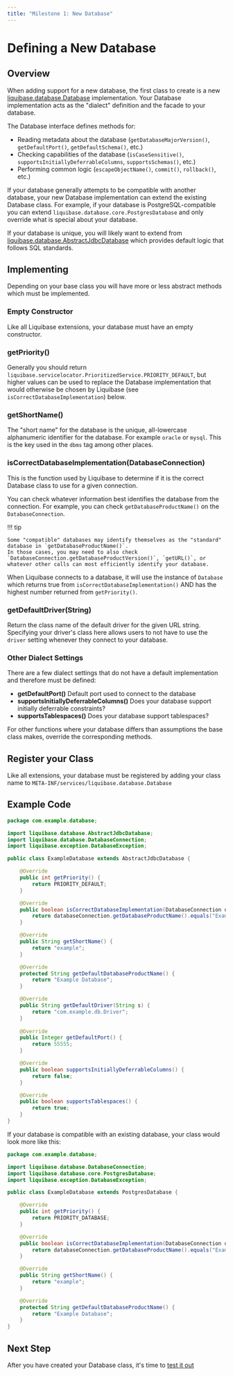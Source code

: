 ```yaml
---
title: "Milestone 1: New Database"
---
```


# Defining a New Database

## Overview

When adding support for a new database, the first class to create is a new [liquibase.database.Database](https://javadocs.liquibase.com/liquibase-core/liquibase/database/Database.html) implementation.
Your Database implementation acts as the "dialect" definition and the facade to your database.

The Database interface defines methods for:

- Reading metadata about the database (`getDatabaseMajorVersion()`, `getDefaultPort()`, `getDefaultSchema()`, etc.)
- Checking capabilities of the database (`isCaseSensitive()`, `supportsInitiallyDeferrableColumns`, `supportsSchemas()`, etc.)
- Performing common logic (`escapeObjectName()`, `commit()`, `rollback()`, etc.)

If your database generally attempts to be compatible with another database, your new Database implementation can extend the existing Database class.
For example, if your database is PostgreSQL-compatible you can extend `liquibase.database.core.PostgresDatabase` and only override what is special about your database.

If your database is unique, you will likely want to extend from [liquibase.database.AbstractJdbcDatabase](https://javadocs.liquibase.com/liquibase-core/liquibase/database/AbstractJdbcDatabase.html)
which provides default logic that follows SQL standards.

## Implementing

Depending on your base class you will have more or less abstract methods which must be implemented.

### Empty Constructor

Like all Liquibase extensions, your database must have an empty constructor.

### getPriority()

Generally you should return `liquibase.servicelocator.PrioritizedService.PRIORITY_DEFAULT`, but higher values can be used to replace the Database implementation
that would otherwise be chosen by Liquibase (see `isCorrectDatabaseImplementation`) below.

### getShortName()

The "short name" for the database is the unique, all-lowercase alphanumeric identifier for the database. For example `oracle` or `mysql`.
This is the key used in the `dbms` tag among other places.

### isCorrectDatabaseImplementation(DatabaseConnection)

This is the function used by Liquibase to determine if it is the correct Database class to use for a given connection.

You can check whatever information best identifies the database from the connection. For example, you can check `getDatabaseProductName()` on the `DatabaseConnection`.

!!! tip

    Some "compatible" databases may identify themselves as the "standard" database in `getDatabaseProductName()`. 
    In those cases, you may need to also check `DatabaseConnection.getDatabaseProductVersion()`, `getURL()`, or whatever other calls can most efficiently identify your database.

When Liquibase connects to a database, it will use the instance of `Database` which returns true from `isCorrectDatabaseImplementation()` AND has the highest
number returned from `getPriority()`.

### getDefaultDriver(String)

Return the class name of the default driver for the given URL string. Specifying your driver's class here allows users to not have to use the `driver` setting whenever they connect to your database.

### Other Dialect Settings

There are a few dialect settings that do not have a default implementation and therefore must be defined:

- **getDefaultPort()** Default port used to connect to the database
- **supportsInitiallyDeferrableColumns()** Does your database support initially deferrable constraints?
- **supportsTablespaces()** Does your database support tablespaces?

For other functions where your database differs than assumptions the base class makes, override the corresponding methods.

## Register your Class

Like all extensions, your database must be registered by adding your class name to `META-INF/services/liquibase.database.Database`

## Example Code

```java
package com.example.database;

import liquibase.database.AbstractJdbcDatabase;
import liquibase.database.DatabaseConnection;
import liquibase.exception.DatabaseException;

public class ExampleDatabase extends AbstractJdbcDatabase {

    @Override
    public int getPriority() {
        return PRIORITY_DEFAULT;
    }

    @Override
    public boolean isCorrectDatabaseImplementation(DatabaseConnection databaseConnection) throws DatabaseException {
        return databaseConnection.getDatabaseProductName().equals("ExampleDB");
    }

    @Override
    public String getShortName() {
        return "example";
    }

    @Override
    protected String getDefaultDatabaseProductName() {
        return "Example Database";
    }

    @Override
    public String getDefaultDriver(String s) {
        return "com.example.db.Driver";
    }
    
    @Override
    public Integer getDefaultPort() {
        return 55555;
    }

    @Override
    public boolean supportsInitiallyDeferrableColumns() {
        return false;
    }

    @Override
    public boolean supportsTablespaces() {
        return true;
    }
}
```

If your database is compatible with an existing database, your class would look more like this:

```java
package com.example.database;

import liquibase.database.DatabaseConnection;
import liquibase.database.core.PostgresDatabase;
import liquibase.exception.DatabaseException;

public class ExampleDatabase extends PostgresDatabase {

    @Override
    public int getPriority() {
        return PRIORITY_DATABASE;
    }

    @Override
    public boolean isCorrectDatabaseImplementation(DatabaseConnection databaseConnection) throws DatabaseException {
        return databaseConnection.getDatabaseProductName().equals("ExampleDB");
    }

    @Override
    public String getShortName() {
        return "example";
    }

    @Override
    protected String getDefaultDatabaseProductName() {
        return "Example Database";
    }
}
```

## Next Step

After you have created your Database class, it's time to [test it out](../milestone1-step2)
